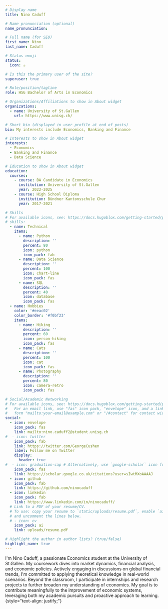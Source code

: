 ```yaml
---
# Display name
title: Nino Caduff

# Name pronunciation (optional)
name_pronunciation:

# Full name (for SEO)
first_name: Nino
last_name: Caduff

# Status emoji
status:
  icon: ☕️

# Is this the primary user of the site?
superuser: true

# Role/position/tagline
role: HSG Bachelor of Arts in Economics

# Organizations/Affiliations to show in About widget
organizations:
  - name: University of St.Gallen
    url: https://www.unisg.ch/

# Short bio (displayed in user profile at end of posts)
bio: My interests include Economics, Banking and Finance

# Interests to show in About widget
interests:
  - Economics
  - Banking and Finance
  - Data Science

# Education to show in About widget
education:
  courses:
    - course: BA Candidate in Economics
      institution: University of St.Gallen
      year: 2022-2025
    - course: High School Diploma
      institution: Bündner Kantonsschule Chur
      year: 2017-2021

# Skills
# For available icons, see: https://docs.hugoblox.com/getting-started/page-builder/#icons
# skills:
  - name: Technical
    items:
      - name: Python
        description: ''
        percent: 80
        icon: python
        icon_pack: fab
      - name: Data Science
        description: ''
        percent: 100
        icon: chart-line
        icon_pack: fas
      - name: SQL
        description: ''
        percent: 40
        icon: database
        icon_pack: fas
  - name: Hobbies
    color: '#eeac02'
    color_border: '#f0bf23'
    items:
      - name: Hiking
        description: ''
        percent: 60
        icon: person-hiking
        icon_pack: fas
      - name: Cats
        description: ''
        percent: 100
        icon: cat
        icon_pack: fas
      - name: Photography
        description: ''
        percent: 80
        icon: camera-retro
        icon_pack: fas

# Social/Academic Networking
# For available icons, see: https://docs.hugoblox.com/getting-started/page-builder/#icons
#   For an email link, use "fas" icon pack, "envelope" icon, and a link in the
#   form "mailto:your-email@example.com" or "/#contact" for contact widget.
social:
  - icon: envelope
    icon_pack: fas
    link: mailto:nino.caduff2@student.unisg.ch
#  - icon: twitter
    icon_pack: fab
    link: https://twitter.com/GeorgeCushen
    label: Follow me on Twitter
    display:
      header: true
#  - icon: graduation-cap # Alternatively, use `google-scholar` icon from `ai` icon pack
    icon_pack: fas
    link: https://scholar.google.co.uk/citations?user=sIwtMXoAAAAJ
  - icon: github
    icon_pack: fab
    link: https://github.com/ninocaduff
  - icon: linkedin
    icon_pack: fab
    link: https://www.linkedin.com/in/ninocaduff/
  # Link to a PDF of your resume/CV.
  # To use: copy your resume to `static/uploads/resume.pdf`, enable `ai` icons in `params.yaml`,
  # and uncomment the lines below.
  # - icon: cv
    icon_pack: ai
    link: uploads/resume.pdf

# Highlight the author in author lists? (true/false)
highlight_name: true
---
```


I'm Nino Caduff, a passionate Economics student at the University of St.Gallen. My coursework dives into market dynamics, financial analysis, and economic policies. Actively engaging in discussions on global financial trends, I'm committed to applying theoretical knowledge in real-world scenarios. Beyond the classroom, I participate in internships and research projects to further broaden my understanding of economics. My goal is to contribute meaningfully to the improvement of economic systems, leveraging both my academic pursuits and proactive approach to learning.
{style="text-align: justify;"}
